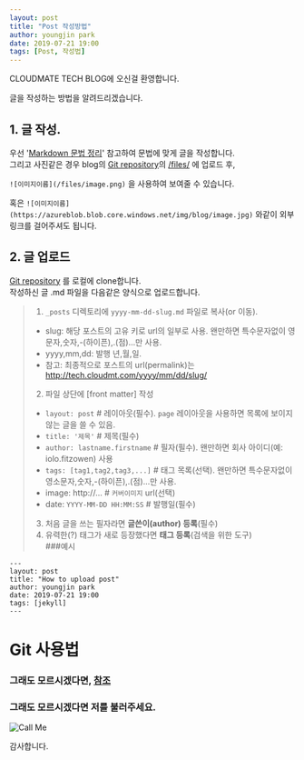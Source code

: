 ```yaml
---
layout: post
title: "Post 작성방법"
author: youngjin park
date: 2019-07-21 19:00
tags: [Post, 작성법]
---
```


CLOUDMATE TECH BLOG에 오신걸 환영합니다.

글을 작성하는 방법을 알려드리겠습니다.

## 1. 글 작성.

우선 '[Markdown 문법 정리](https://post.naver.com/viewer/postView.nhn?volumeNo=24627214&memberNo=42458017)' 참고하여 문법에 맞게 글을 작성합니다.  
그리고 사진같은 경우 blog의 [Git repository](https://github.com/mate365/mate365.github.io)의
 [/files/](https://github.com/mate365/mate365.github.io/tree/master/files) 에 업로드 후,

`![이미지이름](/files/image.png)` 을 사용하여 보여줄 수 있습니다.
  
     
혹은 `![이미지이름](https://azureblob.blob.core.windows.net/img/blog/image.jpg)` 와같이 외부 링크를 걸어주셔도 됩니다.

## 2. 글 업로드
[Git repository](https://github.com/mate365/mate365.github.io) 를 로컬에 clone합니다.  
작성하신 글 .md 파일을 다음같은 양식으로 업로드합니다.
> 1. `_posts` 디렉토리에 `yyyy-mm-dd-slug.md` 파일로 복사(or 이동).
>  - slug: 해당 포스트의 고유 키로 url의 일부로 사용. 왠만하면 특수문자없이 영문자,숫자,-(하이픈),.(점)...만 사용.
>  - yyyy,mm,dd: 발행 년,월,일.
>  - 참고: 최종적으로 포스트의 url(permalink)는 http://tech.cloudmt.com/yyyy/mm/dd/slug/
> 2. 파일 상단에 [front matter] 작성
>  - `layout: post` # 레이아웃(필수). `page` 레이아웃을 사용하면 목록에 보이지 않는 글을 쓸 수 있음.
>  - `title: '제목'` # 제목(필수)
>  - `author: lastname.firstname` # 필자(필수). 왠만하면 회사 아이디(예: iolo.fitzowen) 사용
>  - `tags: [tag1,tag2,tag3,...]` # 태그 목록(선택). 왠만하면 특수문자없이 영소문자,숫자,-(하이픈),.(점)...만 사용.
>  - image: http://... # `커버이미지` url(선택)
>  - date: `YYYY-MM-DD HH:MM:SS` # 발행일(필수)
> 3. 처음 글을 쓰는 필자라면 **글쓴이(author) 등록**(필수)
> 4. 유력한(?) 태그가 새로 등장했다면 **태그 등록**(검색을 위한 도구)  
###예시

```
---
layout: post
title: "How to upload post"
author: youngjin park
date: 2019-07-21 19:00
tags: [jekyll]
---
```  
# Git 사용법
### 그래도 모르시겠다면, [참조](https://raw.githubusercontent.com/mate365/mate365.github.io/master/_posts/2019-11-28-Insight2019_1.md)
### 그래도 모르시겠다면 저를 불러주세요.
![Call Me](https://kr.seaicons.com/wp-content/uploads/2015/09/Giraffe-icon.png)

감사합니다.
